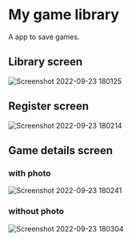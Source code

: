 # My game library
A app to save games.

## Library screen
![Screenshot 2022-09-23 180125](https://user-images.githubusercontent.com/68480491/192056520-0f85b2de-e1df-48e5-ab53-ac83fee26a13.png)

## Register screen
![Screenshot 2022-09-23 180214](https://user-images.githubusercontent.com/68480491/192056570-41c52fca-41a0-4eeb-9f22-000d95e87dd2.png)

## Game details screen

### with photo
![Screenshot 2022-09-23 180241](https://user-images.githubusercontent.com/68480491/192056605-5eb7fb52-2ea9-452a-98d7-eea7937e3b3a.png)

### without photo
![Screenshot 2022-09-23 180304](https://user-images.githubusercontent.com/68480491/192056686-a82fee8b-e24f-4532-8c2f-3de3a2e97cf9.png)
